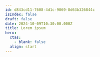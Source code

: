 ```yaml
---
id: d843cd11-7608-4d1c-9069-8d63b326844c
isIndex: false
draft: false
date: 2024-10-09T10:30:00.000Z
title: Lorem ipsum
hero:
  ctas:
    - blank: false
  align: start
---
```

